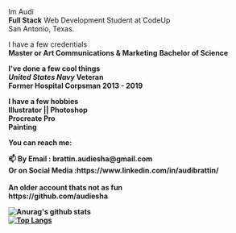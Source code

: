 Im Audi<br>
<b>Full Stack</b> Web Development Student at CodeUp <br>
San Antonio, Texas.<br>

I have a few credentials<br>
<b>Master or Art Communications & Marketing</b>
<b>Bachelor of Science<br>
  
I've done a few cool things<br>
<i>United States Navy</i> <b>Veteran</b>
<br> Former Hospital Corpsman <b>2013 - 2019</b>

I have a few hobbies<br>
<b> Illustrator || Photoshop <b/><br>
Procreate <b> Pro <b>
<br> Painting <br>

<p>You can reach me:</p>
📫 <b> By Email </b>: brattin.audiesha@gmail.com 
<br><b> Or on Social Media :<b/>https://www.linkedin.com/in/audibrattin/<br>
<br> An older account thats not as fun <br> https://github.com/audiesha<br>
  
![Anurag's github stats](https://github-readme-stats.vercel.app/api?username=b-audiesha&show_icons=true&theme=monokai)<br>
[![Top Langs](https://github-readme-stats.vercel.app/api/top-langs/?username=b-audiesha&layout=compact&theme=monokai)](https://github.com/anuraghazra/github-readme-stats)
<!--
**b-audiesha/b-audiesha** is a ✨ _special_ ✨ repository because its `README.md` (this file) appears on your GitHub profile.
